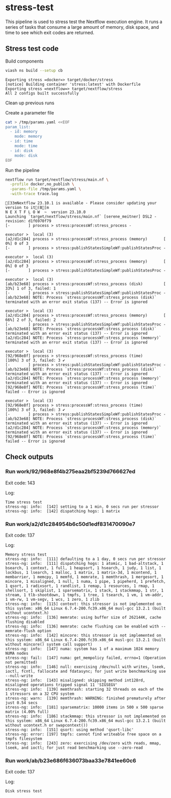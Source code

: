 # stress-test


This pipeline is used to stress test the Nextflow execution engine. It
runs a series of tasks that consume a large amount of memory, disk
space, and time to see which exit codes are returned.

## Stress test code

Build components

``` bash
viash ns build --setup cb
```

    Exporting stress =docker=> target/docker/stress
    [notice] Building container 'stress:latest' with Dockerfile
    Exporting stress =nextflow=> target/nextflow/stress
    All 2 configs built successfully

Clean up previous runs

Create a parameter file

``` bash
cat > /tmp/params.yaml <<EOF
param_list:
  - id: memory
    mode: memory
  - id: time
    mode: time
  - id: disk
    mode: disk
EOF
```

Run the pipeline

``` bash
nextflow run target/nextflow/stress/main.nf \
  -profile docker,no_publish \
  -params-file /tmp/params.yaml \
  -with-trace trace.log
```

    [33mNextflow 23.10.1 is available - Please consider updating your version to it(B[m
    N E X T F L O W  ~  version 23.10.0
    Launching `target/nextflow/stress/main.nf` [serene_meitner] DSL2 - revision: d1f6970f79
    [-        ] process > stress:processWf:stress_process -

    executor >  local (3)
    [a2/d1c284] process > stress:processWf:stress_process (memory)       [  0%] 0 of 3
    [-        ] process > stress:publishStatesSimpleWf:publishStatesProc -

    executor >  local (3)
    [a2/d1c284] process > stress:processWf:stress_process (memory)       [  0%] 0 of 3
    [-        ] process > stress:publishStatesSimpleWf:publishStatesProc -

    executor >  local (3)
    [ab/b23e68] process > stress:processWf:stress_process (disk)         [ 33%] 1 of 3, failed: 1
    [-        ] process > stress:publishStatesSimpleWf:publishStatesProc -
    [ab/b23e68] NOTE: Process `stress:processWf:stress_process (disk)` terminated with an error exit status (137) -- Error is ignored

    executor >  local (3)
    [a2/d1c284] process > stress:processWf:stress_process (memory)       [ 66%] 2 of 3, failed: 2
    [-        ] process > stress:publishStatesSimpleWf:publishStatesProc -
    [ab/b23e68] NOTE: Process `stress:processWf:stress_process (disk)` terminated with an error exit status (137) -- Error is ignored
    [a2/d1c284] NOTE: Process `stress:processWf:stress_process (memory)` terminated with an error exit status (137) -- Error is ignored

    executor >  local (3)
    [92/968e8f] process > stress:processWf:stress_process (time)         [100%] 3 of 3, failed: 3 ✔
    [-        ] process > stress:publishStatesSimpleWf:publishStatesProc -
    [ab/b23e68] NOTE: Process `stress:processWf:stress_process (disk)` terminated with an error exit status (137) -- Error is ignored
    [a2/d1c284] NOTE: Process `stress:processWf:stress_process (memory)` terminated with an error exit status (137) -- Error is ignored
    [92/968e8f] NOTE: Process `stress:processWf:stress_process (time)` failed -- Error is ignored

    executor >  local (3)
    [92/968e8f] process > stress:processWf:stress_process (time)         [100%] 3 of 3, failed: 3 ✔
    [-        ] process > stress:publishStatesSimpleWf:publishStatesProc -
    [ab/b23e68] NOTE: Process `stress:processWf:stress_process (disk)` terminated with an error exit status (137) -- Error is ignored
    [a2/d1c284] NOTE: Process `stress:processWf:stress_process (memory)` terminated with an error exit status (137) -- Error is ignored
    [92/968e8f] NOTE: Process `stress:processWf:stress_process (time)` failed -- Error is ignored

## Check outputs

### Run work/92/968e8f4b275eaa2bf5239d766627ed

Exit code: 143

Log:

    Time stress test
    stress-ng: info:  [142] setting to a 1 min, 0 secs run per stressor
    stress-ng: info:  [142] dispatching hogs: 1 matrix

### Run work/a2/d1c284954b6c50d1edf831470090e7

Exit code: 137

Log:

    Memory stress test
    stress-ng: info:  [111] defaulting to a 1 day, 0 secs run per stressor
    stress-ng: info:  [111] dispatching hogs: 1 atomic, 1 bad-altstack, 1 bsearch, 1 context, 1 full, 1 heapsort, 1 hsearch, 1 judy, 1 list, 1 lockbus, 1 lsearch, 1 malloc, 1 matrix, 1 matrix-3d, 1 mcontend, 1 membarrier, 1 memcpy, 1 memfd, 1 memrate, 1 memthrash, 1 mergesort, 1 mincore, 1 misaligned, 1 null, 1 numa, 1 pipe, 1 pipeherd, 1 prefetch, 1 qsort, 1 radixsort, 1 randlist, 1 remap, 1 resources, 1 rmap, 1 shellsort, 1 skiplist, 1 sparsematrix, 1 stack, 1 stackmmap, 1 str, 1 stream, 1 tlb-shootdown, 1 tmpfs, 1 tree, 1 tsearch, 1 vm, 1 vm-addr, 1 vm-rw, 1 vm-segv, 1 wcs, 1 zero, 1 zlib
    stress-ng: info:  [115] context: this stressor is not implemented on this system: x86_64 Linux 6.7.4-200.fc39.x86_64 musl-gcc 13.2.1 (built without ucontext.h)
    stress-ng: info:  [136] memrate: using buffer size of 262144K, cache flushing disabled
    stress-ng: info:  [136] memrate: cache flushing can be enabled with --memrate-flush option
    stress-ng: info:  [142] mincore: this stressor is not implemented on this system: x86_64 Linux 6.7.4-200.fc39.x86_64 musl-gcc 13.2.1 (built without mincore() system call support)
    stress-ng: info:  [147] numa: system has 1 of a maximum 1024 memory NUMA nodes
    stress-ng: fail:  [147] numa: get_mempolicy failed, errno=1 (Operation not permitted)
    stress-ng: info:  [146] null: exercising /dev/null with writes, lseek, ioctl, fcntl, fallocate and fdatasync; for just write benchmarking use --null-write
    stress-ng: info:  [143] misaligned: skipping method int128rd, misaligned operations tripped signal 11 'SIGSEGV'
    stress-ng: info:  [139] memthrash: starting 32 threads on each of the 1 stressors on a 32 CPU system
    stress-ng: warn:  [139] memthrash: WARNING: finished prematurely after just 0.54 secs
    stress-ng: info:  [181] sparsematrix: 10000 items in 500 x 500 sparse matrix (4.00% full)
    stress-ng: info:  [186] stackmmap: this stressor is not implemented on this system: x86_64 Linux 6.7.4-200.fc39.x86_64 musl-gcc 13.2.1 (built without ucontext.h or swapcontext())
    stress-ng: info:  [151] qsort: using method 'qsort-libc'
    stress-ng: error: [197] tmpfs: cannot find writeable free space on a tmpfs filesystem
    stress-ng: info:  [243] zero: exercising /dev/zero with reads, mmap, lseek, and ioctl; for just read benchmarking use --zero-read

### Run work/ab/b23e686f636073baa33e7841ee60c6

Exit code: 137

Log:

    Disk stress test

